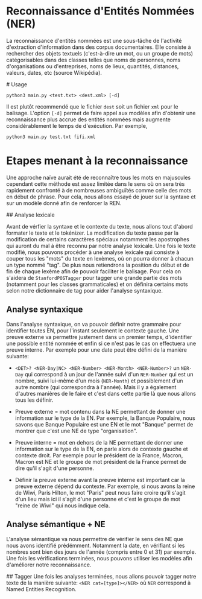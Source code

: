 # Reconnaissance d'Entités Nommées (NER)

La reconnaissance d'entités nommées est une sous-tâche de l'activité d'extraction d'information dans des corpus documentaires. Elle consiste à rechercher des objets textuels (c'est-à-dire un mot, ou un groupe de mots) catégorisables dans des classes telles que noms de personnes, noms d'organisations ou d'entreprises, noms de lieux, quantités, distances, valeurs, dates, etc (source Wikipédia).


# Usage

```
python3 main.py <test.txt> <dest.xml> [-d]
```
Il est plutôt recommendé que le fichier ```dest``` soit un fichier ```xml``` pour le balisage. 
L'option ```[-d]``` permet de faire appel aux modèles afin d'obtenir une reconnaissance plus accrue des entités nommées mais augmente considérablement le temps de d'exécution.
Par exemple,
```
python3 main.py test.txt fifi.xml
```

# Etapes menant à la reconnaissance

Une approche naïve aurait été de reconnaître tous les mots en majuscules cependant cette méthode est assez limitée dans le sens où on sera très rapidement confronté à de nombreuses ambiguïtés comme celle des mots en début de phrase. Pour cela, nous allons essayé de jouer sur la syntaxe et sur un modèle donné afin de renforcer la REN.

## Analyse lexicale

Avant de vérfier la syntaxe et le contexte du texte, nous allons tout d'abord formater le texte et le tokénizer.
La modification du texte passe par la modification de certains caractères spéciaux notamment les apostrophes qui auront du mal à être reconnu par notre analyse lexicale. 
Une fois le texte modifié, nous pouvons procéder à une analyse lexicale qui consiste à couper tous les "mots" du texte en lexèmes, où on pourra donner à chacun un type nommé "tag". De plus nous retiendrons la position du début et de fin de chaque lexème afin de pouvoir faciliter le balisage.
Pour cela on s'aidera de ```StanfordPOSTagger``` pour tagger une grande partie des mots (notamment pour les classes grammaticales) et on définira certains mots selon notre dictionnaire de tag pour aider l'analyse syntaxique.

## Analyse syntaxique
Dans l'analyse syntaxique, on va pouvoir définir notre grammaire pour identifier toutes EN, pour l'instant seulement le contexte gauche. Une preuve externe va permettre justement dans un premier temps, d'identifier une possible entité nommée et enfin si ce n'est pas le cas on effectuera une preuve interne.
Par exemple pour une date peut être défini de la manière suivante: 
- ```<DET>? <NER-Day|NC> <NER-Number> <NER-Month> <NER-Number>?``` un ```NER-Day``` qui correspond à un jour de l'année suivi d'un ```NER-Number``` qui est un nombre, suivi lui-même d'un mois (```NER-Month```) et possiblement d'un autre nombre (qui correspondra à l'année). Mais il y a également d'autres manières de le faire et c'est dans cette partie là que nous allons tous les définir.

- Preuve externe = mot contenu dans la NE permettant de donner une information sur le type de la EN. Par exemple, la Banque Populaire, nous savons que Banque Populaire est une EN et le mot "Banque" permet de montrer que c'est une NE de type "organisation". 
- Preuve interne = mot en dehors de la NE permettant de donner une information sur le type de la EN, on parle alors de contexte gauche et contexte droit. Par exemple pour le président de la France, Macron, Macron est NE et le groupe de mot président de la France permet de dire qu'il s'agit d'une personne. 
- Définir la preuve externe avant la preuve interne est important car la preuve externe dépend du contexte. Par exemple, si nous avons la reine de Wiwi, Paris Hilton, le mot "Paris" peut nous faire croire qu'il s'agit d'un lieu mais ici il s'agit d'une personne et c'est le groupe de mot "reine de Wiwi" qui nous indique cela.


## Analyse sémantique + NE
L'analyse sémantique va nous permettre de vérifier le sens des NE que nous avons identifié prédémment. Notamment la date, en vérifiant si les nombres sont bien des jours de l'année (compris entre 0 et 31) par exemple. Une fois les vérifications terminées, nous pouvons utiliser les modèles afin d'améliorer notre reconnaissance.

## Tagger
Une fois les analyses terminées, nous allons pouvoir tagger notre texte de la manière suivante: ```<NER cat=[type]></NER>``` où ```NER``` correspond à Named Entities Recognition.
